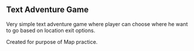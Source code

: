 ## Text Adventure Game

Very simple text adventure game where player can choose where he want to go based on location exit options.

Created for purpose of Map practice. 
